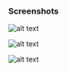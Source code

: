 ### Screenshots

![alt text](https://github.com/andreiseverin/WeaponMod-guns-backup/blob/main/wpn_ar2/screenshots/ar1.jpg?raw=true)

![alt text](https://github.com/andreiseverin/WeaponMod-guns-backup/blob/main/wpn_ar2/screenshots/ar2.jpg?raw=true)

![alt text](https://github.com/andreiseverin/WeaponMod-guns-backup/blob/main/wpn_ar2/screenshots/ar3.jpg?raw=true)
